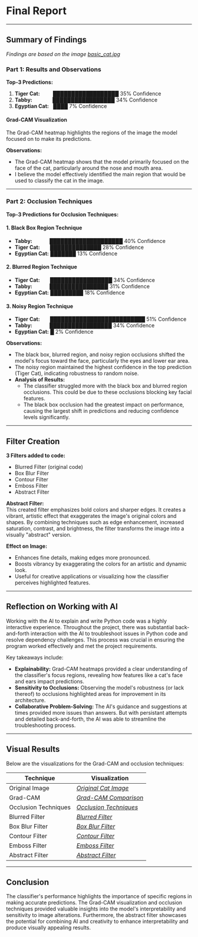 ﻿# Final Report
---
## Summary of Findings

*Findings are based on the image [basic_cat.jpg](https://github.com/Techdudetony/AI-Image-Processing-Classification/blob/main/basic_cat.jpg)*

### Part 1: Results and Observations
**Top-3 Predictions:**
1. **Tiger Cat:**  &nbsp; &nbsp; &nbsp; &nbsp; ██████████████████ 35% Confidence
2. **Tabby:**  &nbsp; &nbsp; &nbsp; &nbsp; &nbsp; &nbsp; &nbsp;█████████████████ 34% Confidence
3. **Egyptian Cat:**  &nbsp;&nbsp;████ 7% Confidence

#### Grad-CAM Visualization
The Grad-CAM heatmap highlights the regions of the image the model focused on to make its predictions.

**Observations:**
- The Grad-CAM heatmap shows that the model primarily focused on the face of the cat, particularly around the nose and mouth area.
- I believe the model effectively identified the main region that would be used to classify the cat in the image.
---
### Part 2: Occlusion Techniques
**Top-3 Predictions for Occlusion Techniques:**
#### 1. Black Box Region Technique
- **Tabby:** &nbsp;&nbsp;&nbsp;&nbsp;&nbsp;&nbsp;&nbsp;&nbsp;&nbsp;&nbsp;&nbsp;████████████████████ 40% Confidence
- **Tiger Cat:** &nbsp;&nbsp;&nbsp;&nbsp;&nbsp;&nbsp;██████████████ 28% Confidence
- **Egyptian Cat:** ███████ 13% Confidence

#### 2. Blurred Region Technique
- **Tiger Cat:** &nbsp;&nbsp;&nbsp;&nbsp;&nbsp;&nbsp;█████████████████ 34% Confidence
- **Tabby:** &nbsp;&nbsp;&nbsp;&nbsp;&nbsp;&nbsp;&nbsp;&nbsp;&nbsp;&nbsp;&nbsp;████████████████ 31% Confidence
- **Egyptian Cat:** █████████ 18% Confidence

#### 3. Noisy Region Technique
- **Tiger Cat:** &nbsp;&nbsp;&nbsp;&nbsp;&nbsp;&nbsp;██████████████████████████ 51% Confidence
- **Tabby:** &nbsp;&nbsp;&nbsp;&nbsp;&nbsp;&nbsp;&nbsp;&nbsp;&nbsp;&nbsp;&nbsp;█████████████████ 34% Confidence
- **Egyptian Cat:** █ 2% Confidence

**Observations:**
 - The black box, blurred region, and noisy region occlusions shifted the model's focus toward the face, particularly the eyes and lower ear area.
 - The noisy region maintained the highest confidence in the top prediction (Tiger Cat), indicating robustness to random noise.
 - **Analysis of Results:**
     - The classifier struggled more with the black box and blurred region occlusions. This could be due to these occlusions blocking key facial features. 
     - The black box occlusion had the greatest impact on performance, causing the largest shift in predictions and reducing confidence levels significantly.

---
## Filter Creation

**3 Filters added to code:**
- Blurred Filter (original code)
- Box Blur Filter
- Contour Filter
- Emboss Filter
- Abstract Filter

**Abstract Filter:**  
This created filter emphasizes bold colors and sharper edges. It creates a vibrant, artistic effect that exaggerates the image's original colors and shapes. By combining techniques such as edge enhancement, increased saturation, contrast, and brightness, the filter transforms the image into a visually "abstract" version.

**Effect on Image:**  
- Enhances fine details, making edges more pronounced.
- Boosts vibrancy by exaggerating the colors for an artistic and dynamic look.
- Useful for creative applications or visualizing how the classifier perceives highlighted features.

---
## Reflection on Working with AI

Working with the AI to explain and write Python code was a highly interactive experience. Throughout the project, there was substantial back-and-forth interaction with the AI to troubleshoot issues in Python code and resolve dependency challenges. This process was crucial in ensuring the program worked effectively and met the project requirements.

Key takeaways include:
- **Explainability:** Grad-CAM heatmaps provided a clear understanding of the classifier's focus regions, revealing how features like a cat's face and ears impact predictions.
- **Sensitivity to Occlusions:** Observing the model's robustness (or lack thereof) to occlusions highlighted areas for improvement in its architecture.
- **Collaborative Problem-Solving:** The AI's guidance and suggestions at times provided more issues than answers. But with persistant attempts and detailed back-and-forth, the AI was able to streamline the troubleshooting process.

---
## Visual Results
Below are the visualizations for the Grad-CAM and occlusion techniques:

| Technique          | Visualization       |
|--------------------|---------------------|
| Original Image     | *[Original Cat Image](https://github.com/Techdudetony/AI-Image-Processing-Classification/blob/main/basic_cat.jpg)*    |
| Grad-CAM           | *[Grad-CAM Comparison](https://github.com/Techdudetony/AI-Image-Processing-Classification/blob/main/grad_cam.png)*  |
| Occlusion Techniques   | *[Occlusion Techniques](https://github.com/Techdudetony/AI-Image-Processing-Classification/blob/main/three_focus_techniques.png)*    |
| Blurred Filter     | *[Blurred Filter](https://github.com/Techdudetony/AI-Image-Processing-Classification/blob/main/blurred_image.png)*    |
| Box Blur Filter       | *[Box Blur Filter](https://github.com/Techdudetony/AI-Image-Processing-Classification/blob/main/box_blur_image.png)*    |
| Contour Filter    | *[Contour Filter](https://github.com/Techdudetony/AI-Image-Processing-Classification/blob/main/contour_image.pnge)*    |
| Emboss Filter    | *[Emboss Filter](https://github.com/Techdudetony/AI-Image-Processing-Classification/blob/main/emboss_image.png)*    |
| Abstract Filter    | *[Abstract Filter](https://github.com/Techdudetony/AI-Image-Processing-Classification/blob/main/abstract_image.png)*    |

---

## Conclusion
The classifier's performance highlights the importance of specific regions in making accurate predictions. The Grad-CAM visualization and occlusion techniques provided valuable insights into the model's interpretability and sensitivity to image alterations. Furthermore, the abstract filter showcases the potential for combining AI and creativity to enhance interpretability and produce visually appealing results.